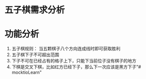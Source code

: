 # 五子棋需求分析

# 功能分析
1. 五子棋规则： 当五颗棋子八个方向连成线时即可获取胜利
2. 五子棋下子不可超出范围
3. 下子不可在已经占有的格子上下，只能下当前位子没有棋子的地方
4. 下棋是交叉下棋，比如红方已经下子，那么下一次应该是黑方下子"# mocktioLearn" 
